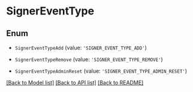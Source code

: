 # SignerEventType


## Enum

* `SignerEventTypeAdd` (value: `'SIGNER_EVENT_TYPE_ADD'`)

* `SignerEventTypeRemove` (value: `'SIGNER_EVENT_TYPE_REMOVE'`)

* `SignerEventTypeAdminReset` (value: `'SIGNER_EVENT_TYPE_ADMIN_RESET'`)

[[Back to Model list]](../README.md#documentation-for-models) [[Back to API list]](../README.md#documentation-for-api-endpoints) [[Back to README]](../README.md)
